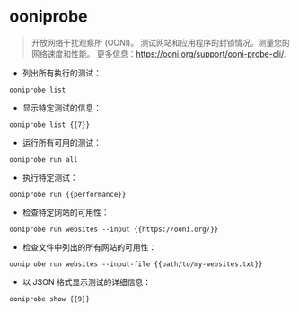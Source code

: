 # ooniprobe

> 开放网络干扰观察所 (OONI)。
> 测试网站和应用程序的封锁情况。测量您的网络速度和性能。
> 更多信息：<https://ooni.org/support/ooni-probe-cli/>.

- 列出所有执行的测试：

`ooniprobe list`

- 显示特定测试的信息：

`ooniprobe list {{7}}`

- 运行所有可用的测试：

`ooniprobe run all`

- 执行特定测试：

`ooniprobe run {{performance}}`

- 检查特定网站的可用性：

`ooniprobe run websites --input {{https://ooni.org/}}`

- 检查文件中列出的所有网站的可用性：

`ooniprobe run websites --input-file {{path/to/my-websites.txt}}`

- 以 JSON 格式显示测试的详细信息：

`ooniprobe show {{9}}`